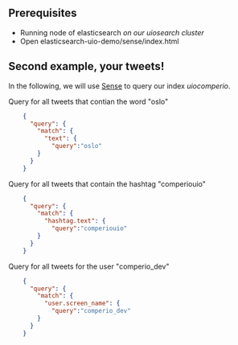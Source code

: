 Prerequisites
--------------
* Running node of elasticsearch *on our uiosearch cluster*
* Open elasticsearch-uio-demo/sense/index.html

Second example, your tweets!
---------------
In the following, we will use [Sense] to query our index *uiocomperio*.

Query for all tweets that contian the word "oslo"
```json
    { 
      "query": { 
        "match": { 
          "text": { 
            "query":"oslo" 
        } 
      } 
    }
```
Query for all tweets that contain the hashtag "comperiouio"
```json
    { 
      "query": { 
        "match": { 
          "hashtag.text": { 
            "query":"comperiouio" 
        } 
      } 
    }
```
Query for all tweets for the user "comperio_dev"
```json
    { 
      "query": { 
        "match": { 
          "user.screen_name": { 
            "query":"comperio_dev" 
        } 
      } 
    }
```

[Sense]: https://github.com/bleskes/sense/
